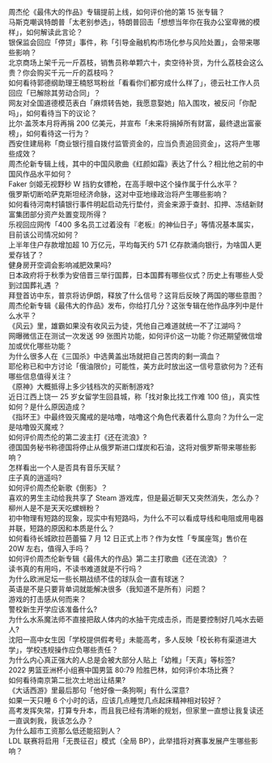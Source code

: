 周杰伦《最伟大的作品》专辑提前上线，如何评价他的第 15 张专辑？  
马斯克嘲讽特朗普「太老别参选」，特朗普回击「想想当年你在我办公室卑微的模样」，如何解读此言论？  
银保监会回应「停贷」事件，称「引导金融机构市场化参与风险处置」，会带来哪些影响？  
北京商场上架千元一斤荔枝，销售员称单颗六十，卖空待补货，为什么荔枝会这么贵？你会购买千元一斤的荔枝吗？  
如何看待郭德纲助理王楠怒骂粉丝「看看你们都穷成什么样了」，德云社工作人员回应「已解除其劳动合同」？  
网友对全国道德模范表白「麻烦转告她，我愿意娶她」陷入围攻，被反问「你配吗」，如何看待当下的议论？  
比尔·盖茨本月将再捐 200 亿美元，并宣布「未来将捐掉所有财富，最终退出富豪榜」，如何看待这一行为？  
西安住建局称「商业银行擅自拨付监管资金的，应当负责追回资金」，这将产生哪些成效？  
周杰伦新专辑上线，其中的中国风歌曲《红颜如霜》表达了什么？相比他之前的中国风作品水平如何？  
Faker 剑姬无视野秒 W 挡豹女镖枪，在高手眼中这个操作属于什么水平？  
俄罗斯切断哈萨克斯坦经济命脉，这对中亚地缘政治将产生哪些影响？  
如何看待河南村镇银行事件明起启动先行垫付，资金来源于查封、扣押、冻结新财富集团部分资产处置变现所得？  
乐视回应网传「400 多名员工过着没有『老板』的神仙日子」等情况基本属实，目前该公司情况如何？  
上半年住户存款增加超 10 万亿元，平均每天约 571 亿存款涌向银行，为啥国人更爱存钱了？  
健身房开空调会影响减肥效果吗?  
日本政府将于秋季为安倍晋三举行国葬，日本国葬有哪些仪式？历史上有哪些人受到过国葬礼遇 ？  
拜登首访中东，普京将访伊朗，释放了什么信号？这背后反映了两国的哪些意图？  
周杰伦新专辑《最伟大的作品》发布，你给打几分？这张专辑在他作品序列中是什么水平？  
《风云》里，雄霸如果没有收风云为徒，凭他自己难道就统一不了江湖吗？  
网曝微信正在测试一次发送 99 张图片功能，如何评价这一功能？你还期望微信增加或优化哪些功能？  
为什么很多人在《三国杀》中选黄盖出场就把自己苦肉的剩一滴血？  
耶伦称已和中方讨论「俄油限价」可能性，美方此时放出这一信号意欲何为？还有哪些信息值得关注？  
《原神》大概抵得上多少钱档次的买断制游戏?  
近日江西上饶一 25 岁女留学生回县城，称「找对象比找工作难 100 倍」，真实性如何？是什么原因造成？  
《指环王》中最终毁灭魔戒的是咕噜，咕噜这个角色代表着什么意向？为什么一定是咕噜毁灭魔戒？  
如何评价周杰伦的第二波主打《还在流浪》?  
德国国务秘书称德国将停止从俄罗斯进口煤炭和石油，这将对俄罗斯带来哪些影响？  
怎样看出一个人是否具有音乐天赋？  
庄子真的逍遥吗?  
如何评价周杰伦新歌《倒影》？  
喜欢的男生主动给我共享了 Steam 游戏库，但是最近聊天又突然消失，怎么办？  
柳州人是不是天天吃螺蛳粉？  
初中物理有短路的现象，现实中有短路吗，为什么不可以看成导线和电阻或用电器并联，短路的原因和本质是什么？  
如何看待长城欧拉芭蕾猫 7 月 12 日正式上市？作为女性「专属座驾」售价在 20W 左右，值得入手吗？  
如何评价周杰伦新专辑《最伟大的作品》第二主打歌曲《还在流浪》？  
读书真的有用吗，不读书难道就是不行吗？  
为什么欧洲足坛一些长期战绩不佳的球队会一直有球迷？  
英语是不是只要背单词就能解决很多（我知道不是所有）问题？  
游戏的打击感从何而来？  
警校新生开学应该准备什么?  
为什么水系魔法师不直接把敌人体内的水抽干完成击杀，而是要控制好几吨水去砸人?  
沈阳一高中女生因「学校提供假考号」未能高考，多人反映「校长称有渠道进大学」，学校违规操作应负哪些责任？  
为什么内心真正强大的人总是会被大部分人贴上「幼稚」「天真」等标签?  
2022 男篮亚洲杯小组赛中国男篮 80:79 险胜巴林，如何评价本场比赛？  
如何看待南京第二批次土地出让结果?  
《大话西游》里最后那句「他好像一条狗啊」有什么深意?  
如果一天只睡 6 个小时的话，应该几点睡觉几点起床精神相对较好？  
高考发挥失常，打算专升本，而且我已经有清晰的规划，但家里一直想让我复读还一直讽刺我，我该怎么办？  
为什么超市工资那么低还能招到人？  
LDL 联赛将启用「无畏征召」模式（全局 BP），此举措将对赛事发展产生哪些影响？  
